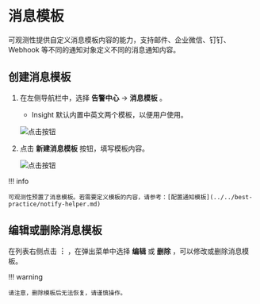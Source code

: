 # 消息模板

可观测性提供自定义消息模板内容的能力，支持邮件、企业微信、钉钉、Webhook 等不同的通知对象定义不同的消息通知内容。

## 创建消息模板

1. 在左侧导航栏中，选择 __告警中心__ -> __消息模板__ 。

   - Insight 默认内置中英文两个模板，以便用户使用。

    ![点击按钮](https://docs.daocloud.io/daocloud-docs-images/docs/zh/docs/insight/images/template00.png)

2. 点击 __新建消息模板__ 按钮，填写模板内容。

    ![点击按钮](https://docs.daocloud.io/daocloud-docs-images/docs/zh/docs/insight/images/template01.png)

!!! info

    可观测性预置了消息模板。若需要定义模板的内容，请参考：[配置通知模板](../../best-practice/notify-helper.md)

## 编辑或删除消息模板

在列表右侧点击 __︙__ ，在弹出菜单中选择 __编辑__ 或 __删除__ ，可以修改或删除消息模板。

!!! warning

    请注意，删除模板后无法恢复，请谨慎操作。
